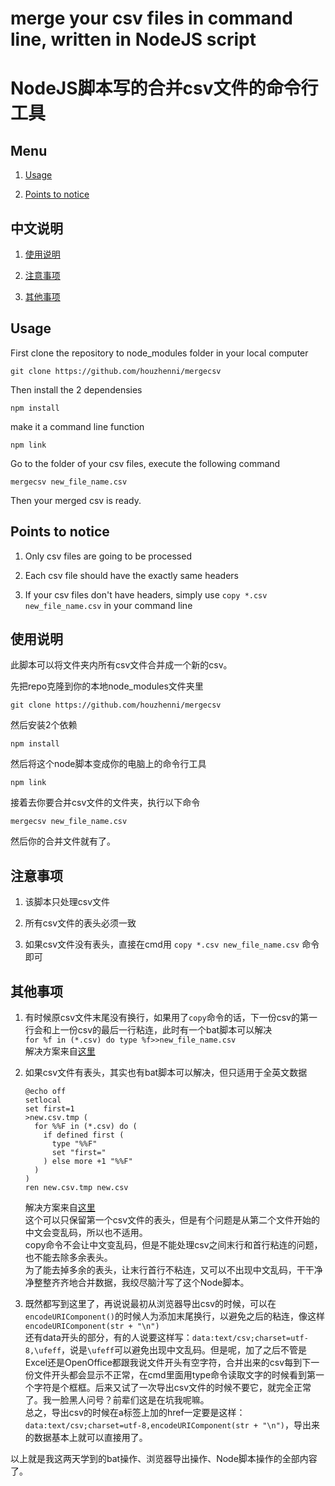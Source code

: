 # merge your csv files in command line, written in NodeJS script

# NodeJS脚本写的合并csv文件的命令行工具

## Menu

1. [Usage](#usage)

2. [Points to notice](#points-to-notice)

## 中文说明

1. [使用说明](#使用说明)

2. [注意事项](#注意事项)

3. [其他事项](#其他事项)

## Usage

First clone the repository to node_modules folder in your local computer

	git clone https://github.com/houzhenni/mergecsv
	
Then install the 2 dependensies

	npm install

make it a command line function

	npm link

Go to the folder of your csv files, execute the following command

	mergecsv new_file_name.csv

Then your merged csv is ready.

## Points to notice

1. Only csv files are going to be processed

2. Each csv file should have the exactly same headers

3. If your csv files don't have headers, simply use `copy *.csv new_file_name.csv` in your command line

## 使用说明

此脚本可以将文件夹内所有csv文件合并成一个新的csv。

先把repo克隆到你的本地node_modules文件夹里

	git clone https://github.com/houzhenni/mergecsv

然后安装2个依赖

	npm install

然后将这个node脚本变成你的电脑上的命令行工具

	npm link

接着去你要合并csv文件的文件夹，执行以下命令

	mergecsv new_file_name.csv

然后你的合并文件就有了。

## 注意事项

1. 该脚本只处理csv文件

2. 所有csv文件的表头必须一致

3. 如果csv文件没有表头，直接在cmd用 `copy *.csv new_file_name.csv` 命令即可

## 其他事项

1. 有时候原csv文件末尾没有换行，如果用了`copy`命令的话，下一份csv的第一行会和上一份csv的最后一行粘连，此时有一个bat脚本可以解决    
	`for %f in (*.csv) do type %f>>new_file_name.csv`    
解决方案来自[这里](https://stackoverflow.com/questions/45652493/merging-text-files-in-bat-with-line-break-between-files)

2. 如果csv文件有表头，其实也有bat脚本可以解决，但只适用于全英文数据    

	```
	@echo off
	setlocal
	set first=1
	>new.csv.tmp (
	  for %%F in (*.csv) do (
	    if defined first (
	      type "%%F"
	      set "first="
	    ) else more +1 "%%F"
	  )
	)
	ren new.csv.tmp new.csv
	```

	解决方案来自[这里](https://stackoverflow.com/questions/12745623/batch-combine-csv-remove-header/12751399#12751399)    
	这个可以只保留第一个csv文件的表头，但是有个问题是从第二个文件开始的中文会变乱码，所以也不适用。    
	copy命令不会让中文变乱码，但是不能处理csv之间末行和首行粘连的问题，也不能去除多余表头。    
	为了能去掉多余的表头，让末行首行不粘连，又可以不出现中文乱码，干干净净整整齐齐地合并数据，我绞尽脑汁写了这个Node脚本。

3. 既然都写到这里了，再说说最初从浏览器导出csv的时候，可以在`encodeURIComponent()`的时候人为添加末尾换行，以避免之后的粘连，像这样`encodeURIComponent(str + "\n")`    
还有data开头的部分，有的人说要这样写：`data:text/csv;charset=utf-8,\ufeff`，说是`\ufeff`可以避免出现中文乱码。但是呢，加了之后不管是Excel还是OpenOffice都跟我说文件开头有空字符，合并出来的csv每到下一份文件开头都会显示不正常，在cmd里面用type命令读取文字的时候看到第一个字符是个框框。后来又试了一次导出csv文件的时候不要它，就完全正常了。我一脸黑人问号？前辈们这是在坑我呢嘛。    
总之，导出csv的时候在a标签上加的href一定要是这样：`data:text/csv;charset=utf-8,encodeURIComponent(str + "\n")`，导出来的数据基本上就可以直接用了。

以上就是我这两天学到的bat操作、浏览器导出操作、Node脚本操作的全部内容了。
